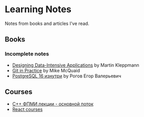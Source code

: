 # Learning Notes

Notes from books and articles I've read.

## Books

### Incomplete notes
* [Designing Data-Intensive Applications](./books/designing-data-intensive-applications.md) by Martin Kleppmann
* [Git in Practice](./books/git-in-practice.md) by Mike McQuaid
* [PostgreSQL 16 изнутри](./books/postgresql-internals.md) by Рогов Егор Валерьевич

## Courses
* [С++ ФПМИ лекции - основной поток](./courses/mipt-course-c++.md)
* [React courses](https://github.com/alisktl/learning-notes/blob/main/courses/react-beginner-course.md)
